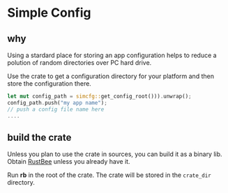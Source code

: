 # Simple Config

## why
Using a stardard place for storing an app configuration helps to reduce a polution of 
random directories over PC hard drive.

Use the crate to get a configuration directory for your platform and then store the configuration there.

```rust
let mut config_path = simcfg::get_config_root())).unwrap();
config_path.push("my app name");
// push a config file name here
....
```

## build the crate

Unless you plan to use the crate in sources, you can build it as a binary lib.
Obtain [RustBee](https://github.com/vernisaz/rust_bee) unless  you already have it.

Run **rb** in the root of the crate. The crate will be stored in the `crate_dir` directory.